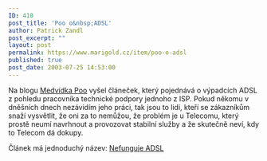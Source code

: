 ```yaml
---
ID: 410
post_title: 'Poo o&nbsp;ADSL'
author: Patrick Zandl
post_excerpt: ""
layout: post
permalink: https://www.marigold.cz/item/poo-o-adsl
published: true
post_date: 2003-07-25 14:53:00
---
```

<P>Na blogu <A href="http://www.pooh.cz/">Medvídka Poo</A> vyšel článeček, který pojednává o výpadcích ADSL z pohledu pracovníka technické podpory jednoho z ISP. Pokud někomu v dněšních dnech nezávidím jeho práci, tak jsou to lidi, kteří se zákazníkům snaží vysvětlit, že oni za to nemůžou, že problém je u Telecomu, který prostě neumí navrhnout a provozovat stabilní služby a že skutečně neví, kdy to Telecom dá dokupy.</P>
<P>Článek má jednoduchý název: <A href="http://www.pooh.cz/a.asp?a=2005522&amp;db=">Nefunguje ADSL</A><FONT size=2></P></FONT>
